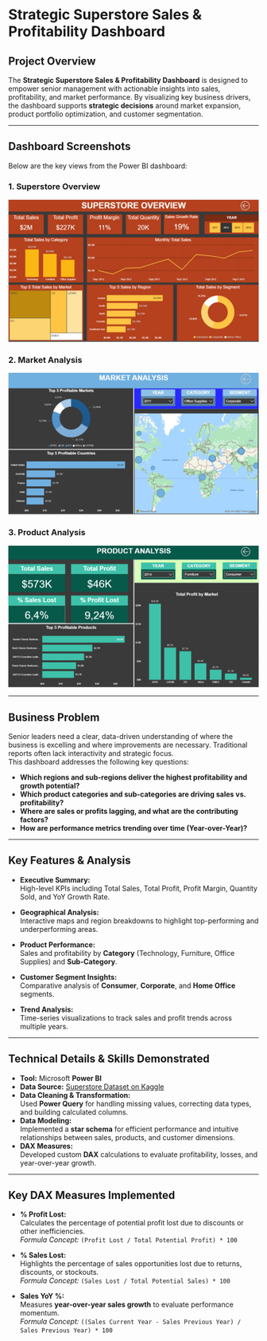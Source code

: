# Strategic Superstore Sales & Profitability Dashboard

## Project Overview
The **Strategic Superstore Sales & Profitability Dashboard** is designed to empower senior management with actionable insights into sales, profitability, and market performance. By visualizing key business drivers, the dashboard supports **strategic decisions** around market expansion, product portfolio optimization, and customer segmentation.

---

## Dashboard Screenshots
Below are the key views from the Power BI dashboard:  

### 1. Superstore Overview
![Superstore Overview](Overview.png)

### 2. Market Analysis
![Market Analysis](MarketAnalysis.png)

### 3. Product Analysis
![Product Analysis](ProductAnalysis.png)


---

## Business Problem
Senior leaders need a clear, data-driven understanding of where the business is excelling and where improvements are necessary. Traditional reports often lack interactivity and strategic focus.  
This dashboard addresses the following key questions:

- **Which regions and sub-regions deliver the highest profitability and growth potential?**  
- **Which product categories and sub-categories are driving sales vs. profitability?**  
- **Where are sales or profits lagging, and what are the contributing factors?**  
- **How are performance metrics trending over time (Year-over-Year)?**

---

## Key Features & Analysis
- **Executive Summary:**  
  High-level KPIs including Total Sales, Total Profit, Profit Margin, Quantity Sold, and YoY Growth Rate.
  
- **Geographical Analysis:**  
  Interactive maps and region breakdowns to highlight top-performing and underperforming areas.
  
- **Product Performance:**  
  Sales and profitability by **Category** (Technology, Furniture, Office Supplies) and **Sub-Category**.
  
- **Customer Segment Insights:**  
  Comparative analysis of **Consumer**, **Corporate**, and **Home Office** segments.  

- **Trend Analysis:**  
  Time-series visualizations to track sales and profit trends across multiple years.

---

## Technical Details & Skills Demonstrated
- **Tool:** Microsoft **Power BI**  
- **Data Source:** [Superstore Dataset on Kaggle](https://www.kaggle.com/datasets/vivek468/superstore-dataset-final)  
- **Data Cleaning & Transformation:**  
  Used **Power Query** for handling missing values, correcting data types, and building calculated columns.  
- **Data Modeling:**  
  Implemented a **star schema** for efficient performance and intuitive relationships between sales, products, and customer dimensions.  
- **DAX Measures:**  
  Developed custom **DAX** calculations to evaluate profitability, losses, and year-over-year growth.

---

## Key DAX Measures Implemented
- **% Profit Lost:**  
  Calculates the percentage of potential profit lost due to discounts or other inefficiencies.  
  *Formula Concept:* `(Profit Lost / Total Potential Profit) * 100`

- **% Sales Lost:**  
  Highlights the percentage of sales opportunities lost due to returns, discounts, or stockouts.  
  *Formula Concept:* `(Sales Lost / Total Potential Sales) * 100`

- **Sales YoY %:**  
  Measures **year-over-year sales growth** to evaluate performance momentum.  
  *Formula Concept:* `((Sales Current Year - Sales Previous Year) / Sales Previous Year) * 100`
